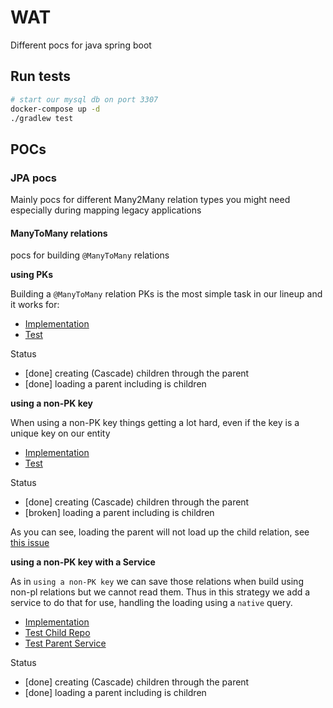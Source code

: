 # WAT

Different pocs for java spring boot

## Run tests

```bash
# start our mysql db on port 3307
docker-compose up -d 
./gradlew test
```

## POCs
### JPA pocs

Mainly pocs for different Many2Many relation types you might need
especially during mapping legacy applications

#### ManyToMany relations
pocs for building `@ManyToMany` relations

**using PKs** 

Building a `@ManyToMany` relation PKs is the most simple task
in our lineup and it works for:

- [Implementation](https://github.com/EugenMayer/java-spring-pocs/tree/master/src/main/java/de/kontextwork/poc/spring/many2many/domain/pk)
- [Test](https://github.com/EugenMayer/java-spring-pocs/blob/master/src/test/java/de/kontextwork/poc/spring/many2many/repository/ParentPkBasedRepositoryTest.java)

Status
 - [done] creating (Cascade) children through the parent
 - [done] loading a parent including is children
 
 
**using a non-PK key**

When using a non-PK key things getting a lot hard, even if the key is a unique
key on our entity

- [Implementation](https://github.com/EugenMayer/java-spring-pocs/tree/master/src/main/java/de/kontextwork/poc/spring/many2many/domain/nonpk)
- [Test](https://github.com/EugenMayer/java-spring-pocs/blob/master/src/test/java/de/kontextwork/poc/spring/many2many/repository/ParentNonPkBasedRepositoryTest.java)

Status
 - [done] creating (Cascade) children through the parent
 - [broken] loading a parent including is children
 
 As you can see, loading the parent will not load up the child relation, see [this issue](https://github.com/EugenMayer/java-spring-pocs/issues/1)
 
**using a non-PK key with a Service**

As in `using a non-PK key` we can save those relations when build using non-pl relations
but we cannot read them. Thus in this strategy we add a service to do that for use, handling the loading 
using a `native` query.

- [Implementation](https://github.com/EugenMayer/java-spring-pocs/tree/master/src/main/java/de/kontextwork/poc/spring/many2many/domain/nonpkservice)
- [Test Child Repo](https://github.com/EugenMayer/java-spring-pocs/blob/master/src/test/java/de/kontextwork/poc/spring/many2many/repository/ChildNonPkServiceBasedRepositoryTest.java)
- [Test Parent Service](https://github.com/EugenMayer/java-spring-pocs/blob/master/src/test/java/de/kontextwork/poc/spring/many2many/service/ParentNonPkServiceTest.java)

Status
 - [done] creating (Cascade) children through the parent
 - [done] loading a parent including is children
